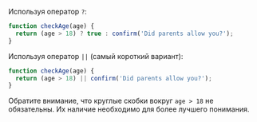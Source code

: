 Используя оператор `?`:

```js
function checkAge(age) {
  return (age > 18) ? true : confirm('Did parents allow you?');
}
```

Используя оператор `||` (самый короткий вариант):

```js
function checkAge(age) {
  return (age > 18) || confirm('Did parents allow you?');
}
```

Обратите внимание, что круглые скобки вокруг `age > 18` не обязательны. Их наличие необходимо для более лучшего понимания.
